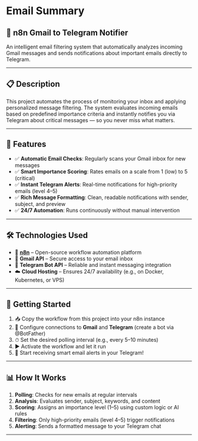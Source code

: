 # Email Summary

## 🤖 n8n Gmail to Telegram Notifier

An intelligent email filtering system that automatically analyzes incoming Gmail messages and sends notifications about important emails directly to Telegram.

---

## 📋 Description

This project automates the process of monitoring your inbox and applying personalized message filtering. The system evaluates incoming emails based on predefined importance criteria and instantly notifies you via Telegram about critical messages — so you never miss what matters.

---

## 🎯 Features

- ✅ **Automatic Email Checks**: Regularly scans your Gmail inbox for new messages  
- ✅ **Smart Importance Scoring**: Rates emails on a scale from 1 (low) to 5 (critical)  
- ✅ **Instant Telegram Alerts**: Real-time notifications for high-priority emails (level 4–5)  
- ✅ **Rich Message Formatting**: Clean, readable notifications with sender, subject, and preview  
- ✅ **24/7 Automation**: Runs continuously without manual intervention  

---

## 🛠 Technologies Used

- 🔄 **[n8n](https://n8n.io)** – Open-source workflow automation platform  
- 📧 **Gmail API** – Secure access to your email inbox  
- 📱 **Telegram Bot API** – Reliable and instant messaging integration  
- ☁️ **Cloud Hosting** – Ensures 24/7 availability (e.g., on Docker, Kubernetes, or VPS)  

---

## 🚀 Getting Started

1. 📥 Copy the workflow from this project into your n8n instance  
2. 🔧 Configure connections to **Gmail** and **Telegram** (create a bot via @BotFather)  
3. ⏱ Set the desired polling interval (e.g., every 5–10 minutes)  
4. ▶️ Activate the workflow and let it run  
5. 💬 Start receiving smart email alerts in your Telegram!

---

## 📊 How It Works

1. **Polling**: Checks for new emails at regular intervals  
2. **Analysis**: Evaluates sender, subject, keywords, and content  
3. **Scoring**: Assigns an importance level (1–5) using custom logic or AI rules  
4. **Filtering**: Only high-priority emails (level 4–5) trigger notifications  
5. **Alerting**: Sends a formatted message to your Telegram chat  

---
